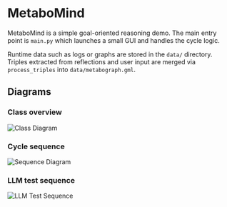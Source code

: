 # MetaboMind

MetaboMind is a simple goal-oriented reasoning demo. The main entry point is
`main.py` which launches a small GUI and handles the cycle logic.

Runtime data such as logs or graphs are stored in the `data/` directory.
Triples extracted from reflections and user input are merged via `process_triples` into `data/metabograph.gml`.

## Diagrams

### Class overview

![Class Diagram](https://www.plantuml.com/plantuml/png/bZFLDsIwDET3nKIX6BVQJYSqLrpBcAAT3BLhOigxi94epUrIp-xGM47nWemcgJXPQgdF4FwzguYoUeBuTqsiDE5vgEZgmNH-ZhZj19IbWJBFG-4tvJ_xqdc30eSCccGJUPmxM8-aY8UVXhIMj9K07bEAyfSW5Uh1VsLV6Q5gtzohF5u2sDoyYf9prsIcuY5SZYf88N_yBQ)

### Cycle sequence

![Sequence Diagram](https://www.plantuml.com/plantuml/png/XP4nYyCm38Lt_mhHAJUqFo33KJYEJbaAdOtEKNC6HpQoKYx__k8CRTC4kedlFJqzx6DM51twOD1f5BXa4fCcv9rFo0gx7ZqVqhW3pD1Cyq9jIF4dVeqkq8AV8eO66RkNj8RwAEEMSgPh8AS-yZTtdicK9h3_d6_Mu3aD2af_QWgOXSVj6cHWsy_0kaAgOlqmJvwoybIhXexKTXEeLhP5oneoOyg_KTV6rz8bb4bGoSfTUfkFRMjLV0ga-NqPl96Tq5Ro_RM4yX3K78dRyhN_)

### LLM test sequence

![LLM Test Sequence](https://www.plantuml.com/plantuml/png/PP2z2iCW481tdy8n6V826KgWGwSkfPt5cgC8vXGz2Ntx-bEeiPj-Vdntk0IIdk9cc5HaFRz38F3C9QYLTXAfe5j4xF0LI3xj-QqC7FZ5IlDmgyoPMkFJgOdCt4SKbEvX6DcFPwjfLcqhGAXC1eqkqiWQYKzz6a8qr5MRZMOUoq6y4alZcwU_5iBEitQeVPqworbFR05Sy_zz0000)
